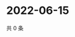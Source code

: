 # 2022-06-15

共 0 条

<!-- BEGIN WEIBO -->
<!-- 最后更新时间 Wed Jun 15 2022 11:38:26 GMT+0800 (China Standard Time) -->

<!-- END WEIBO -->
